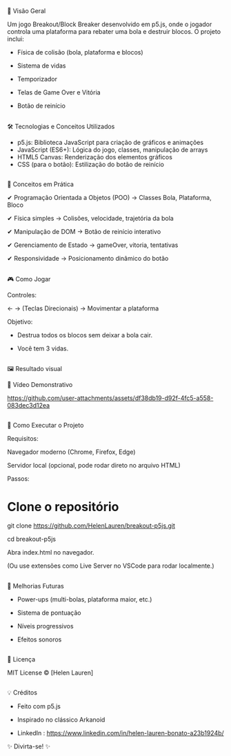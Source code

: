 ##
📌 Visão Geral

Um jogo Breakout/Block Breaker desenvolvido em p5.js, onde o jogador controla uma plataforma para rebater uma bola e destruir blocos. O projeto inclui:

- Física de colisão (bola, plataforma e blocos)

- Sistema de vidas

- Temporizador

- Telas de Game Over e Vitória

- Botão de reinício

##

🛠 Tecnologias e Conceitos Utilizados

- p5.js:	Biblioteca JavaScript para criação de gráficos e animações
- JavaScript (ES6+):	Lógica do jogo, classes, manipulação de arrays
- HTML5 Canvas:	Renderização dos elementos gráficos
- CSS (para o botão):	Estilização do botão de reinício

##

📌 Conceitos em Prática

✔ Programação Orientada a Objetos (POO) → Classes Bola, Plataforma, Bloco

✔ Física simples → Colisões, velocidade, trajetória da bola

✔ Manipulação de DOM → Botão de reinício interativo

✔ Gerenciamento de Estado → gameOver, vitoria, tentativas

✔ Responsividade → Posicionamento dinâmico do botão

##

🎮 Como Jogar

Controles:

← → (Teclas Direcionais) → Movimentar a plataforma

Objetivo:

- Destrua todos os blocos sem deixar a bola cair.

- Você tem 3 vidas.

##

🖼️ Resultado visual

🎥 Vídeo Demonstrativo

https://github.com/user-attachments/assets/df38db19-d92f-4fc5-a558-083dec3d12ea

##

🚀 Como Executar o Projeto

Requisitos:

Navegador moderno (Chrome, Firefox, Edge)

Servidor local (opcional, pode rodar direto no arquivo HTML)

Passos:

# Clone o repositório
git clone https://github.com/HelenLauren/breakout-p5js.git 

cd breakout-p5js

Abra index.html no navegador.

(Ou use extensões como Live Server no VSCode para rodar localmente.)

##
📌 Melhorias Futuras

- Power-ups (multi-bolas, plataforma maior, etc.)

- Sistema de pontuação

- Níveis progressivos

- Efeitos sonoros
  
##
📄 Licença

MIT License © [Helen Lauren]

##
💡 Créditos

- Feito com p5.js

- Inspirado no clássico Arkanoid

- LinkedIn : https://www.linkedin.com/in/helen-lauren-bonato-a23b1924b/

✨ Divirta-se! ✨
